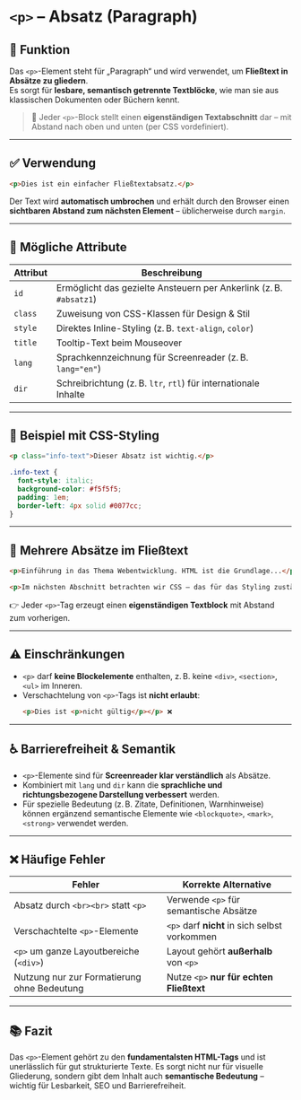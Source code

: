 # `<p>` – Absatz (Paragraph)

## 🧩 Funktion

Das `<p>`-Element steht für „Paragraph“ und wird verwendet, um **Fließtext in Absätze zu gliedern**.  
Es sorgt für **lesbare, semantisch getrennte Textblöcke**, wie man sie aus klassischen Dokumenten oder Büchern kennt.

> 📌 Jeder `<p>`-Block stellt einen **eigenständigen Textabschnitt** dar – mit Abstand nach oben und unten (per CSS vordefiniert).

---

## ✅ Verwendung

```html
<p>Dies ist ein einfacher Fließtextabsatz.</p>
```

Der Text wird **automatisch umbrochen** und erhält durch den Browser einen **sichtbaren Abstand zum nächsten Element** – üblicherweise durch `margin`.

---

## 🔧 Mögliche Attribute

| Attribut | Beschreibung |
|----------|--------------|
| `id`     | Ermöglicht das gezielte Ansteuern per Ankerlink (z. B. `#absatz1`) |
| `class`  | Zuweisung von CSS-Klassen für Design & Stil |
| `style`  | Direktes Inline-Styling (z. B. `text-align`, `color`) |
| `title`  | Tooltip-Text beim Mouseover |
| `lang`   | Sprachkennzeichnung für Screenreader (z. B. `lang="en"`) |
| `dir`    | Schreibrichtung (z. B. `ltr`, `rtl`) für internationale Inhalte |

---

## 🎨 Beispiel mit CSS-Styling

```html
<p class="info-text">Dieser Absatz ist wichtig.</p>
```

```css
.info-text {
  font-style: italic;
  background-color: #f5f5f5;
  padding: 1em;
  border-left: 4px solid #0077cc;
}
```

---

## 📏 Mehrere Absätze im Fließtext

```html
<p>Einführung in das Thema Webentwicklung. HTML ist die Grundlage...</p>

<p>Im nächsten Abschnitt betrachten wir CSS – das für das Styling zuständig ist.</p>
```

👉 Jeder `<p>`-Tag erzeugt einen **eigenständigen Textblock** mit Abstand zum vorherigen.

---

## ⚠️ Einschränkungen

- `<p>` darf **keine Blockelemente** enthalten, z. B. keine `<div>`, `<section>`, `<ul>` im Inneren.
- Verschachtelung von `<p>`-Tags ist **nicht erlaubt**:
  ```html
  <p>Dies ist <p>nicht gültig</p></p> ❌
  ```

---

## ♿ Barrierefreiheit & Semantik

- `<p>`-Elemente sind für **Screenreader klar verständlich** als Absätze.
- Kombiniert mit `lang` und `dir` kann die **sprachliche und richtungsbezogene Darstellung verbessert** werden.
- Für spezielle Bedeutung (z. B. Zitate, Definitionen, Warnhinweise) können ergänzend semantische Elemente wie `<blockquote>`, `<mark>`, `<strong>` verwendet werden.

---

## ❌ Häufige Fehler

| Fehler                                       | Korrekte Alternative                      |
|---------------------------------------------|-------------------------------------------|
| Absatz durch `<br><br>` statt `<p>`         | Verwende `<p>` für semantische Absätze    |
| Verschachtelte `<p>`-Elemente               | `<p>` darf **nicht** in sich selbst vorkommen |
| `<p>` um ganze Layoutbereiche (`<div>`)     | Layout gehört **außerhalb** von `<p>`     |
| Nutzung nur zur Formatierung ohne Bedeutung | Nutze `<p>` **nur für echten Fließtext**  |

---

## 📚 Fazit

Das `<p>`-Element gehört zu den **fundamentalsten HTML-Tags** und ist unerlässlich für gut strukturierte Texte. Es sorgt nicht nur für visuelle Gliederung, sondern gibt dem Inhalt auch **semantische Bedeutung** – wichtig für Lesbarkeit, SEO und Barrierefreiheit.
